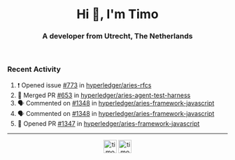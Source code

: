 <h1 align="center">Hi 👋, I'm Timo</h1>
<h3 align="center">A developer from Utrecht, The Netherlands</h3>
<br/>
<!-- https://github.com/rahuldkjain/github-profile-readme-generator --!>

<!--  <p align="left"><img src="https://github-readme-stats.vercel.app/api?username=timoglastra&show_icons=true&count_private=true&" alt="timoglastra" /></p> --!>

<!--
Github language stats
<p align="left"><img src="https://github-readme-stats.vercel.app/api/top-langs/?username=timoglastra&layout=compact" alt="timoglastra" /><p>
-->

<!-- Codestats language stats -->
<!-- <p align="left"><img src="https://codestats-readme.vercel.app/api/top-langs/?username=timoglastra&layout=compact&language_count=12" alt="timoglastra" /><p>    --!>
  
<h3>Recent Activity</h3>

<!--START_SECTION:activity-->
1. ❗️ Opened issue [#773](https://github.com/hyperledger/aries-rfcs/issues/773) in [hyperledger/aries-rfcs](https://github.com/hyperledger/aries-rfcs)
2. 🎉 Merged PR [#653](https://github.com/hyperledger/aries-agent-test-harness/pull/653) in [hyperledger/aries-agent-test-harness](https://github.com/hyperledger/aries-agent-test-harness)
3. 🗣 Commented on [#1348](https://github.com/hyperledger/aries-framework-javascript/issues/1348) in [hyperledger/aries-framework-javascript](https://github.com/hyperledger/aries-framework-javascript)
4. 🗣 Commented on [#1348](https://github.com/hyperledger/aries-framework-javascript/issues/1348) in [hyperledger/aries-framework-javascript](https://github.com/hyperledger/aries-framework-javascript)
5. 💪 Opened PR [#1347](https://github.com/hyperledger/aries-framework-javascript/pull/1347) in [hyperledger/aries-framework-javascript](https://github.com/hyperledger/aries-framework-javascript)
<!--END_SECTION:activity-->

---

<p align="center">
<a href="https://twitter.com/timoglastra" target="blank"><img align="center" src="https://cdn.jsdelivr.net/npm/simple-icons@3.0.1/icons/twitter.svg" alt="timoglastra" height="30" width="30" /></a>
<a href="https://linkedin.com/in/timoglastra" target="blank"><img align="center" src="https://cdn.jsdelivr.net/npm/simple-icons@3.0.1/icons/linkedin.svg" alt="timoglastra" height="30" width="30" /></a>
</p>



